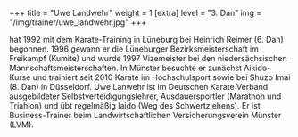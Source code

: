 +++
title = "Uwe Landwehr"
weight = 1
[extra]
level = "3. Dan"
img = "/img/trainer/uwe_landwehr.jpg"
+++

hat 1992 mit dem Karate-Training in Lüneburg bei Heinrich Reimer (6. Dan) begonnen. 1996 gewann er die Lüneburger
Bezirksmeisterschaft im Freikampf (Kumite) und wurde 1997 Vizemeister bei den niedersächsischen
Mannschaftsmeisterschaften. In Münster besuchte er zunächst Aikido-Kurse und trainiert seit 2010 Karate im
Hochschulsport sowie bei Shuzo Imai (8. Dan) in Düsseldorf. Uwe Lanwehr ist im Deutschen Karate Verband
ausgebildeter Selbstverteidigungslehrer, Ausdauersportler (Marathon und Triahlon) und übt regelmäßig Iaido (Weg
des Schwertziehens). Er ist Business-Trainer beim Landwirtschaftlichen Versicherungsverein Münster (LVM).
